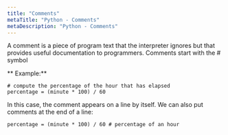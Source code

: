 ```yaml
---
title: "Comments"
metaTitle: "Python - Comments"
metaDescription: "Python - Comments"
---
```

A comment is a piece of program text that the interpreter ignores but that provides useful documentation to programmers. Comments start with the # symbol

** Example:**
```
# compute the percentage of the hour that has elapsed
percentage = (minute * 100) / 60
```

In this case, the comment appears on a line by itself. We can also put comments at the end of a line:
```
percentage = (minute * 100) / 60 # percentage of an hour
```
